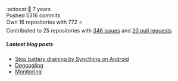 :octocat::birthday: 7 years  
Pushed 5316 commits  
Own 16 repositories with 772 :star:  
Contributed to 25 repositories with [346 issues](https://github.com/issues?q=is%3Aissue+author%3Aeoli3n) and [20 pull requests](https://github.com/pulls?q=is%3Apr+author%3Aeoli3n+)

##### Lastest blog posts
- [Stop battery draining by Syncthing on Android](https://eoli3n.github.io/2021/12/29/syncthing-battery-draining.html)
- [Degoogling](https://eoli3n.github.io/2021/12/21/degoogling-android.html)
- [Monitoring](https://eoli3n.github.io/2021/12/10/monitoring.html)
